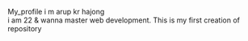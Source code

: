 My_profile
i m arup kr hajong <br/>
i am 22 & wanna master web development.
This is my first creation of repository

